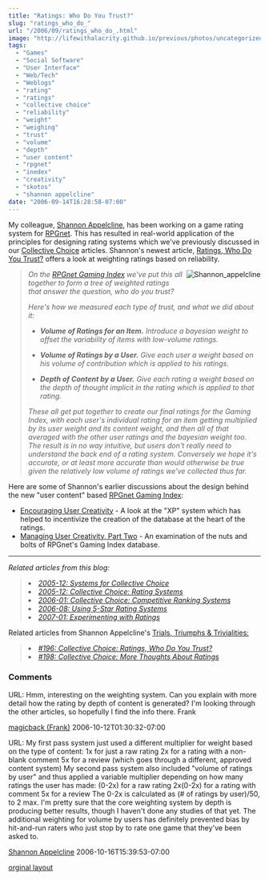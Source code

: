 ```yaml
---
title: "Ratings: Who Do You Trust?"
slug: "ratings_who_do_"
url: "/2006/09/ratings_who_do_.html"
image: "http://lifewithalacrity.github.io/previous/photos/uncategorized/shannon_appelcline.jpg"
tags:
  - "Games"
  - "Social Software"
  - "User Interface"
  - "Web/Tech"
  - "Weblogs"
  - "rating"
  - "ratings"
  - "collective choice"
  - "reliability"
  - "weight"
  - "weighing"
  - "trust"
  - "volume"
  - "depth"
  - "user content"
  - "rpgnet"
  - "inedex"
  - "creativity"
  - "skotos"
  - "shannon appelcline"
date: "2006-09-14T16:28:58-07:00"
---
```

<p>My colleague, <a href="http://www.skotos.net/about/staff/shannon_appelcline.php">Shannon Appelcline</a>, has been working on a game rating system for <a href="http://www.rpg.net">RPGnet</a>. This has resulted in real-world application of the principles for designing rating systems which we've previously discussed in our <a href="/2005/12/collective_choi.html">Collective Choice</a> articles. Shannon's newest article, <a href="http://www.skotos.net/articles/TTnT_/TTnT_196.phtml">Ratings,
Who Do You Trust?</a> offers a look at weighting ratings based on reliability.</p>
<p><img border="0" src="/previous/photos/uncategorized/shannon_appelcline.jpg" title="Shannon_appelcline" alt="Shannon_appelcline" style="margin: 0px 0px 5px 5px; float: right;" /></p><blockquote><p><em>On the <a href="http://index.rpg.net/">RPGnet Gaming Index</a> we've put this all together to form a tree of weighted ratings that answer the question, <em>who do you trust</em>?</em></p>
<p><em>Here's how we measured each type of trust, and what we did about it:</em></p>
<ul><li><p><em><strong>Volume of Ratings for an Item.</strong> Introduce a bayesian weight to offset the variability of items with low-volume ratings.</em></p></li>
<li><p><em><strong>Volume of Ratings by a User.</strong> Give each user a weight based on his volume of contribution which is applied to his ratings.</em></p>
</li>
<li><p><em><strong>Depth of Content by a User.</strong> Give each rating a weight based on the depth of thought implicit in the rating which is applied to that rating.</em></p>
</li></ul>
<p><em>These all get put together to create our final ratings for
the Gaming Index, with each user's individual rating for an item
getting multiplied by its user weight and its content weight, and then
all of that averaged with the other user ratings and the bayesian
weight too. The result is in no way intuitive, but users don't really
need to understand the back end of a rating system. Conversely we hope
it's accurate, or at least more accurate than would otherwise be true
given the relatively low volume of ratings we've collected thus far.</em></p>
</blockquote>
<p>Here are some of Shannon's earlier discussions about the design behind the new &quot;user content&quot; based <a href="http://index.rpg.net">RPGnet Gaming Index</a>:</p>
<ul>
<li><a href="http://www.skotos.net/articles/TTnT_/TTnT_191.phtml">Encouraging
User Creativity</a> - A look at the &quot;XP&quot; system which has helped to incentivize the creation of the database at the heart of the ratings.
</li>
<li><a href="http://www.skotos.net/articles/TTnT_/TTnT_193.phtml">Managing User Creativity, Part Two</a> - An examination of the nuts and bolts of RPGnet's Gaming Index database.
</li></ul>
<hr />
<p><em>Related articles from this blog:</em></p>
<blockquote>
<li><em><a href="/2005/12/systems_for_col.html">2005-12: Systems for Collective Choice</a></em></li>
<li><em><a href="/2005/12/collective_choi.html">2005-12: Collective Choice: Rating Systems</a></em></li>
<li><em><a href="/2006/01/ranking_systems.html">2006-01: Collective Choice: Competitive Ranking Systems</a></em></li>
<li><em><a href="/2006/08/using_5star_rat.html">2006-08: Using 5-Star Rating Systems</a></em></li>
<li><em><a href="/2007/01/collective_choi.html">2007-01: Experimenting with Ratings</a></em></li>
</blockquote>
<p>Related articles from Shannon Appelcline's <a href="http://www.skotos.net/articles/show-column.phtml?colname=TTnT_">Trials, Triumphs &amp; Trivialities:</a>
</p><blockquote><li><em><a href="http://www.skotos.net/articles/TTnT_/TTnT_196.phtml">#196: Collective Choice: Ratings, Who Do You Trust?</a></em>
</li>
<li><em><a href="http://www.skotos.net/articles/TTnT_/TTnT_198.phtml">#198: Collective Choice: More Thoughts About Ratings</a></em></li>
</blockquote>
<footer><h3>Comments</h3>
<div class="u-comment h-cite">
<p class="p-content p-name">URL:
Hmm, interesting on the weighting system.
Can you explain with more detail how the rating by depth of content is generated?
I'm looking through the other articles, so hopefully I find the info there.
Frank
</p>
<a class="u-author h-card" href="#">magicback (Frank)</a>
<time class="dt-published" datetime="2006-10-12T01:30:32-07:00">2006-10-12T01:30:32-07:00</time>
</div>
<div class="u-comment h-cite">
<p class="p-content p-name">URL:
My first pass system just used a different multiplier for weight based on the type of content:
1x for just a raw rating
2x for a rating with a non-blank comment
5x for a review (which goes through a different, approved content system)
My second pass system also included "volume of ratings by user" and thus applied a variable multiplier depending on how many ratings the user has made:
(0-2x) for a raw rating
2x(0-2x) for a rating with comment
5x for a review
The 0-2x is calculated as (# of ratings by user)/50, to 2 max.
I'm pretty sure that the core weighting system by depth is producing better results, though I haven't done any studies of that yet. The additional weighting for volume by users has definitely prevented bias by hit-and-run raters who just stop by to rate one game that they've been asked to.
</p>
<a class="u-author h-card" href="#">Shannon Appelcline</a>
<time class="dt-published" datetime="2006-10-16T15:39:53-07:00">2006-10-16T15:39:53-07:00</time>
</div>
</footer>
<p class="previous"><a href="/previous/2006/09/ratings_who_do_.html" rel="syndication" class="u-syndication" >orginal layout</a></p>
